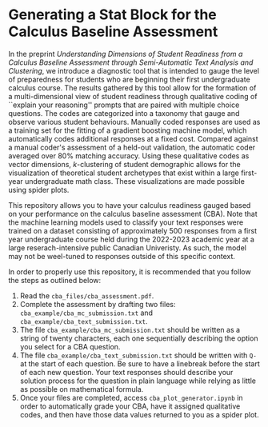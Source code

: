 # Generating a Stat Block for the Calculus Baseline Assessment

In the preprint *Understanding Dimensions of Student Readiness from a Calculus Baseline Assessment through Semi-Automatic Text Analysis and Clustering*, we introduce a diagnostic tool that is intended to gauge the level of preparedness for students who are beginning their first undergraduate calculus course. The results gathered by this tool allow for the formation of a multi-dimensional view of student readiness through qualitative coding of ``explain your reasoning'' prompts that are paired with multiple choice questions. The codes are categorized into a taxonomy that gauge and observe various student behaviours. Manually coded responses are used as a training set for the fitting of a gradient boosting machine model, which automatically codes additional responses at a fixed cost. Compared against a manual coder's assessment of a held-out validation, the automatic coder averaged over $80\%$ matching accuracy. Using these qualitative codes as vector dimensions, $k$-clustering of student demographic allows for the visualization of theoretical student archetypes that exist within a large first-year undergraduate math class. These visualizations are made possible using spider plots.

This repository allows you to have your calculus readiness gauged based on your performance on the calculus baseline assessment (CBA). Note that the machine learning models used to classify your text responses were trained on a dataset consisting of approximately 500 responses from a first year undergraduate course held during the 2022-2023 academic year at a large reserach-intensive public Canadian Univeristy. As such, the model may not be weel-tuned to responses outside of this specific context. 

In order to properly use this repository, it is recommended that you follow the steps as outlined below:

1. Read the `cba_files/cba_assessment.pdf`.
2. Complete the assessment by drafting two files: `cba_example/cba_mc_submission.txt` and `cba_example/cba_text_submission.txt`.
3. The file `cba_example/cba_mc_submission.txt` should be written as a string of twenty characters, each one sequentially describing the option you select for a CBA question.
4. The file `cba_example/cba_text_submission.txt` should be written with `Q- ` at the start of each question. Be sure to have a linebreak before the start of each new question. Your text responses should describe your solution process for the question in plain language while relying as little as possible on mathematical formula.
5. Once your files are completed, access `cba_plot_generator.ipynb` in order to automatically grade your CBA, have it assigned qualitative codes, and then have those data values returned to you as a spider plot.

